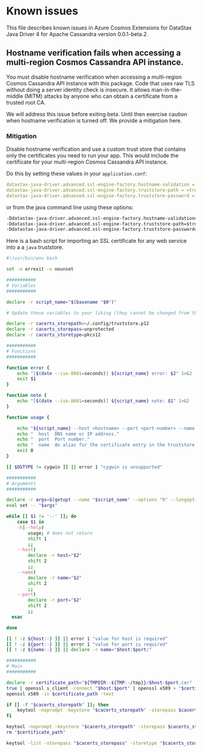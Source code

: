 # Known issues

This file describes known issues in Azure Cosmos Extensions for DataStax Java Driver 4 for Apache Cassandra version 0.0.1-beta.2.

## Hostname verification fails when accessing a multi-region Cosmos Cassandra API instance.

You must disable hostname verification when accessing a multi-region Cosmos Cassandra API instance with this package. Code that uses raw TLS without doing a server identity check is insecure. It allows man-in-the-middle (MITM) attacks by anyone who can obtain a certificate from a trusted root CA. 

We will address this issue before exiting beta. Until then exercise caution when hostname verification is turned off. We provide a mitigation here.

### Mitigation

Disable hostname verification and use a custom trust store that contains only the certificates you need to run your app. This would include the certificate for your multi-region Cosmos Cassandra API instance.

Do this by setting these values in your `application.conf`:
```yml
datastax-java-driver.advanced.ssl-engine-factory.hostname-validation = false
datastax-java-driver.advanced.ssl-engine-factory.truststore-path = <truststore-path>
datastax-java-driver.advanced.ssl-engine-factory.truststore-password = <truststore-password>
```
or from the java command line using these options:
```bash
-Ddatastax-java-driver.advanced.ssl-engine-factory.hostname-validation=false
-Ddatastax-java-driver.advanced.ssl-engine-factory.truststore-path=$truststore_path
-Ddatastax-java-driver.advanced.ssl-engine-factory.truststore-password=$truststore_password
```

Here is a bash script for importing an SSL certificate for any web service into a a `java` truststore.
```bash
#!/usr/bin/env bash

set -o errexit -o nounset

###########
# Variables
###########

declare -r script_name="$(basename "$0")"

# Update these variables to your liking (they cannot be changed from the command line)

declare -r cacerts_storepath=~/.config/truststore.p12
declare -r cacerts_storepass=unprotected
declare -r cacerts_storetype=pkcs12

###########
# Functions
###########

function error {
    echo "[$(date --iso-8601=seconds)] ${script_name} error: $2" 1>&2
    exit $1
}

function note {
    echo "[$(date --iso-8601=seconds)] ${script_name} note: $1" 1>&2
}

function usage {

    echo "${script_name} --host <hostname> --port <port-number> --name <alias>"
    echo "  host  DNS name or IP address."
    echo "  port  Port number."
    echo "  name  An alias for the certificate entry in the truststore (default: \$host:\$port")
    exit 0
}

[[ $OSTYPE != cygwin ]] || error 1 "cygwin is unsupported"

###########
# Arguments
###########

declare -r args=$(getopt --name "$script_name" --options "h" --longoptions "help,host:,name:,port:" -- $* || echo exit)
eval set -- "$args"

while [[ $1 != '--' ]]; do
    case $1 in
    -h|--help)
        usage; # does not return
        shift 1
        ;;
    --host)
        declare -r host="$2"
        shift 2
        ;;
    --name)
        declare -r name="$2"
        shift 2
        ;;
    --port)
        declare -r port="$2"
        shift 2
        ;;
  esac

done

[[ ! -z ${host:-} ]] || error 1 "value for host is required"
[[ ! -z ${port:-} ]] || error 1 "value for port is required"
[[ ! -z ${name:-} ]] || declare -r name="$host:$port/"

###########
# Main
###########

declare -r certificate_path="${TMPDIR:-${TMP:-/tmp}}/$host-$port.cer"
true | openssl s_client -connect "$host:$port" | openssl x509 > "$certificate_path"
openssl x509 -in $certificate_path -text

if [[ -f "$cacerts_storepath" ]]; then
    keytool -noprompt -keystore "$cacerts_storepath" -storepass $cacerts_storepass -alias "$name" -delete || true
fi

keytool -noprompt -keystore "$cacerts_storepath" -storepass $cacerts_storepass -storetype $cacerts_storetype -alias "$name" -importcert -file "$certificate_path"
rm "$certificate_path"

keytool -list -storepass "$cacerts_storepass" -storetype "$cacerts_storetype" -keystore "$cacerts_storepath"
```